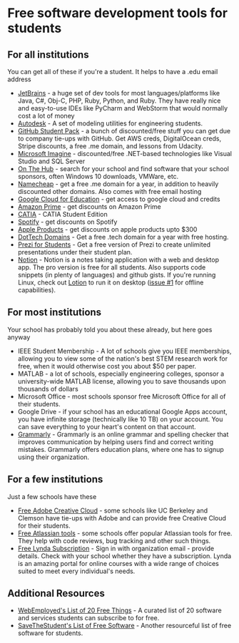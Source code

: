 # Free software development tools for students

## For all institutions
You can get all of these if you're a student. It helps to have a .edu email address
* [JetBrains](https://www.jetbrains.com/student/) - a huge set of dev tools for most languages/platforms like Java, C#, Obj-C, PHP, Ruby, Python, and Ruby. They have really nice and easy-to-use IDEs like PyCharm and WebStorm that would normally cost a lot of money
* [Autodesk](https://www.autodesk.com/education/free-software/all) - A set of modeling utilities for engineering students.
* [GitHub Student Pack](https://education.github.com/pack) - a bunch of discounted/free stuff you can get due to company tie-ups with GitHub. Get AWS creds, DigitalOcean creds, Stripe discounts, a free .me domain, and lessons from Udacity.
* [Microsoft Imagine](https://imagine.microsoft.com/en-us/catalog) - discounted/free .NET-based technologies like Visual Studio and SQL Server
* [On The Hub](http://onthehub.com/) - search for your school and find software that your school sponsors, often Windows 10 downloads, VMWare, etc.
* [Namecheap](https://nc.me) - get a free .me domain for a year, in addition to heavily discounted other domains. Also comes with free email hosting
* [Google Cloud for Education](https://cloud.google.com/edu/) - get access to google cloud and credits 
* [Amazon Prime](https://www.amazon.com/gp/help/customer/display.html?nodeId=201133690) - get discounts on Amazon Prime
* [CATIA](https://academy.3ds.com/en/software/catia-v5-student-edition) - CATIA Student Edition
* [Spotify](https://www.spotify.com/us/student/) - get discounts on Spotify
* [Apple Products](https://www.apple.com/us-hed/shop) - get discounts on apple products upto $300
* [DotTech Domains](http://get.tech/) - Get a free .tech domain for a year with free hosting.
* [Prezi for Students](http://prezi.com/pricing/edu/) - Get a free version of Prezi to create unlimited presentations under their student plan. 
* [Notion](https://www.notion.so/students) - Notion is a notes taking application with a web and desktop app. The pro version is free for all students. Also supports code snippets (in plenty of languages) and github gists. If you're running Linux, check out [Lotion](https://github.com/puneetsl/lotion) to run it on desktop ([issue #1](https://github.com/puneetsl/lotion/issues/1) for offline capabilities).

## For most institutions
Your school has probably told you about these already, but here goes anyway
* IEEE Student Membership - A lot of schools give you IEEE memberships, allowing you to view some of the nation's best STEM research work for free, when it would otherwise cost you about $50 per paper.
* MATLAB - a lot of schools, especially engineering colleges, sponsor a university-wide MATLAB license, allowing you to save thousands upon thousands of dollars
* Microsoft Office - most schools sponsor free Microsoft Office for all of their students.
* Google Drive - if your school has an educational Google Apps account, you have infinite storage (technically like 10 TB) on your account. You can save everything to your heart's content on that account.
* [Grammarly](https://www.grammarly.com/edu/signup) - Grammarly is an online grammar and spelling checker that improves communication by helping users find and correct writing mistakes. Grammarly offers education plans, where one has to signup using their organization. 

## For a few institutions
Just a few schools have these
* [Free Adobe Creative Cloud](https://www.adobe.com/in/creativecloud/buy/students.html) - some schools like UC Berkeley and Clemson have tie-ups with Adobe and can provide free Creative Cloud for their students.
* [Free Atlassian tools](https://www.atlassian.com/classroom) - some schools offer popular Atlassian tools for free. They help with code reviews, bug tracking and other such things. 
* [Free Lynda Subscription](https://www.lynda.com/) - Sign in with organization email - provide details. Check with your school whether they have a subscription. Lynda is an amazing portal for online courses with a wide range of choices suited to meet every individual's needs. 

## Additional Resources
* [WebEmployed's List of 20 Free Things](https://www.webemployed.com/free-stuff-with-student-email-account/) - A curated list of 20 software and services students can subscribe to for free.
* [SaveTheStudent's List of Free Software](https://www.savethestudent.org/save-money/free-software-for-students.html) - Another  resourceful list of free software for students.

